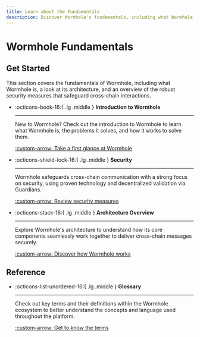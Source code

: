 ```yaml
---
title: Learn about the Fundamentals
description: Discover Wormhole's fundamentals, including what Wormhole is, its architecture, and the robust security measures that safeguard cross-chain interactions.
---
```


# Wormhole Fundamentals

## Get Started

This section covers the fundamentals of Wormhole, including what Wormhole is, a look at its architecture, and an overview of the robust security measures that safeguard cross-chain interactions.

<div class="grid cards" markdown>

-   :octicons-book-16:{ .lg .middle } **Introduction to Wormhole**

    ---

    New to Wormhole? Check out the introduction to Wormhole to learn what Wormhole is, the problems it solves, and how it works to solve them.

    [:custom-arrow: Take a first glance at Wormhole](/docs/learn/fundamentals/introduction/)

-   :octicons-shield-lock-16:{ .lg .middle } **Security**

    ---

    Wormhole safeguards cross-chain communication with a strong focus on security, using proven technology and decentralized validation via Guardians.

    [:custom-arrow: Review security measures](/docs/learn/fundamentals/security/)

-   :octicons-stack-16:{ .lg .middle } **Architecture Overview**

    ---

    Explore Wormhole's architecture to understand how its core components seamlessly work together to deliver cross-chain messages securely.

    [:custom-arrow: Discover how Wormhole works](/docs/learn/fundamentals/architecture/)

</div>

## Reference

<div class="grid cards half" markdown>

-   :octicons-list-unordered-16:{ .lg .middle } **Glossary**

    ---

    Check out key terms and their definitions within the Wormhole ecosystem to better understand the concepts and language used throughout the platform.

    [:custom-arrow: Get to know the terms](/docs/learn/fundamentals/glossary/)

</div>
